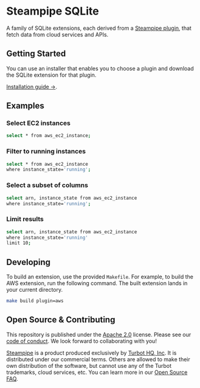 # Steampipe SQLite

A family of SQLite extensions, each derived from a [Steampipe plugin](https://hub.steampipe.io/plugins), that fetch data from cloud services and APIs.

## Getting Started

You can use an installer that enables you to choose a plugin and download the SQLite extension for that plugin.

[Installation guide →](https://steampipe.io/docs/steampipe_sqlite/install).


## Examples

### Select EC2 instances

```bash
select * from aws_ec2_instance;
```

### Filter to running instances

```bash
select * from aws_ec2_instance
where instance_state='running';
```

### Select a subset of columns

```bash
select arn, instance_state from aws_ec2_instance
where instance_state='running';
```

### Limit results

```bash
select arn, instance_state from aws_ec2_instance
where instance_state='running'
limit 10;
```
## Developing

To build an extension, use the provided `Makefile`. For example, to build the AWS extension, run the following command. The built extension lands in your current directory. 

```bash
make build plugin=aws
```

## Open Source & Contributing

This repository is published under the [Apache 2.0](https://github.com/turbot/steampipe-sqlite/blob/main/LICENSE) license. Please see our [code of conduct](https://github.com/turbot/.github/blob/main/CODE_OF_CONDUCT.md). We look forward to collaborating with you!

[Steampipe](https://steampipe.io) is a product produced exclusively by [Turbot HQ, Inc](https://turbot.com). It is distributed under our commercial terms. Others are allowed to make their own distribution of the software, but cannot use any of the Turbot trademarks, cloud services, etc. You can learn more in our [Open Source FAQ](https://turbot.com/open-source).

